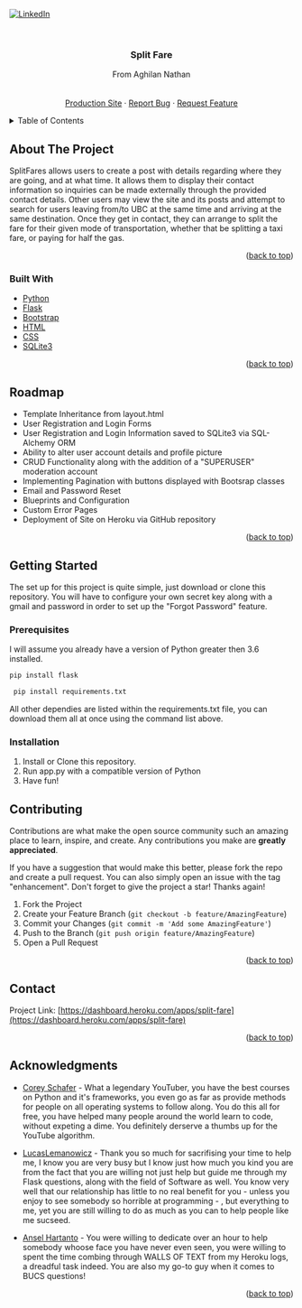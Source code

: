 <div id="top"></div>

[![LinkedIn][linkedin-shield]][linkedin-url]



<!-- PROJECT LOGO -->
<br />
<div align="center">
<h3 align="center">Split Fare</h3>

  <p align="center">
    From Aghilan Nathan
    <br />
    <br />
    <br />
    <a href="https://split-fare.herokuapp.com/">Production Site</a>
    ·
    <a href="mailto:nathanaghilan@gmail.com">Report Bug</a>
    ·
    <a href="mailto:nathanaghilan@gmail.com">Request Feature</a>
  </p>
</div>



<!-- TABLE OF CONTENTS -->
<details>
  <summary>Table of Contents</summary>
  <ol>
    <li>
      <a href="#about-the-project">About The Project</a>
      <ul>
        <li><a href="#built-with">Built With</a></li>
        <li><a href="#roadmap">Roadmap</a></li>
      </ul>
    </li>
    <li>
      <a href="#getting-started">Getting Started</a>
      <ul>
        <li><a href="#prerequisites">Prerequisites</a></li>
        <li><a href="#installation">Installation</a></li>
      </ul>
    </li>
    <li><a href="#contributing">Contributing</a></li>
    <li><a href="#contact">Contact</a></li>
    <li><a href="#acknowledgments">Acknowledgments</a></li>
  </ol>
</details>



<!-- ABOUT THE PROJECT -->
## About The Project

SplitFares allows users to create a post with details regarding where they are going, and at what time. It allows them to display their contact information so inquiries can be made externally through the provided contact details. Other users may view the site and its posts and attempt to search for users leaving from/to UBC at the same time and arriving at the same destination. Once they get in contact, they can arrange to split the fare for their given mode of transportation, whether that be splitting a taxi fare, or paying for half the gas.

<p align="right">(<a href="#top">back to top</a>)</p>



### Built With

* [Python](https://www.python.org/)
* [Flask](https://flask.palletsprojects.com/en/2.0.x/)
* [Bootstrap](https://getbootstrap.com/)
* [HTML](https://developer.mozilla.org/en-US/docs/Web/HTML)
* [CSS](https://developer.mozilla.org/en-US/docs/Web/CSS)
* [SQLite3](https://www.sqlite.org/index.html)

<p align="right">(<a href="#top">back to top</a>)</p>


<!-- ROADMAP -->
## Roadmap

- Template Inheritance from layout.html
- User Registration and Login Forms
- User Registration and Login Information saved to SQLite3 via SQL-Alchemy ORM
- Ability to alter user account details and profile picture
- CRUD Functionality along with the addition of a "SUPERUSER" moderation account
- Implementing Pagination with buttons displayed with Bootsrap classes
- Email and Password Reset
- Blueprints and Configuration
- Custom Error Pages
- Deployment of Site on Heroku via GitHub repository

<p align="right">(<a href="#top">back to top</a>)</p>

<!-- GETTING STARTED -->
## Getting Started

The set up for this project is quite simple, just download or clone this repository. You will have to configure your own secret key along with a gmail and password in order to set up the "Forgot Password" feature.

### Prerequisites

I will assume you already have a version of Python greater then 3.6 installed.
  ```sh
  pip install flask
  ```
  ```sh
   pip install requirements.txt
  ```
All other dependies are listed within the requirements.txt file, you can download them all at once using the command list above.

### Installation

1. Install or Clone this repository.
2. Run app.py with a compatible version of Python 
3. Have fun!


<!-- CONTRIBUTING -->
## Contributing

Contributions are what make the open source community such an amazing place to learn, inspire, and create. Any contributions you make are **greatly appreciated**.

If you have a suggestion that would make this better, please fork the repo and create a pull request. You can also simply open an issue with the tag "enhancement".
Don't forget to give the project a star! Thanks again!

1. Fork the Project
2. Create your Feature Branch (`git checkout -b feature/AmazingFeature`)
3. Commit your Changes (`git commit -m 'Add some AmazingFeature'`)
4. Push to the Branch (`git push origin feature/AmazingFeature`)
5. Open a Pull Request

<p align="right">(<a href="#top">back to top</a>)</p>


<!-- CONTACT -->
## Contact

Project Link: [https://dashboard.heroku.com/apps/split-fare](https://dashboard.heroku.com/apps/split-fare)

<p align="right">(<a href="#top">back to top</a>)</p>



<!-- ACKNOWLEDGMENTS -->
## Acknowledgments

* [Corey Schafer](https://www.youtube.com/c/Coreyms) - What a legendary YouTuber, you have the best courses on Python and it's frameworks, you even go as far as provide methods for people on all operating systems to follow along. You do this all for free, you have helped many people around the world learn to code, without expeting a dime. You definitely derserve a thumbs up for the YouTube algorithm. 

* [LucasLemanowicz](https://github.com/LucasLemanowicz) - Thank you so much for sacrifising your time to help me, I know you are very busy but I know just how much you kind you are from the fact that you are willing not just help but guide me through my Flask questions, along with the field of Software as well.
You know very well that our relationship has little to no real benefit for you - unless you enjoy to see somebody so horrible at programming - , but everything to me, yet you are still willing to do as much as you can to help people like me sucseed. 

* [Ansel Hartanto](https://github.com/ansel-rangers11) - You were willing to dedicate over an hour to help somebody whoose face you have never even seen, you were willing to spent the time combing through WALLS OF TEXT from my Heroku logs, a dreadful task indeed. You are also my go-to guy when it comes to BUCS questions!

<p align="right">(<a href="#top">back to top</a>)</p>



<!-- MARKDOWN LINKS & IMAGES -->
<!-- https://www.markdownguide.org/basic-syntax/#reference-style-links -->
[contributors-shield]: https://img.shields.io/github/contributors/github_username/repo_name.svg?style=for-the-badge
[contributors-url]: https://github.com/github_username/repo_name/graphs/contributors
[forks-shield]: https://img.shields.io/github/forks/github_username/repo_name.svg?style=for-the-badge
[forks-url]: https://github.com/github_username/repo_name/network/members
[stars-shield]: https://img.shields.io/github/stars/github_username/repo_name.svg?style=for-the-badge
[stars-url]: https://github.com/github_username/repo_name/stargazers
[issues-shield]: https://img.shields.io/github/issues/github_username/repo_name.svg?style=for-the-badge
[issues-url]: https://github.com/github_username/repo_name/issues
[license-shield]: https://img.shields.io/github/license/github_username/repo_name.svg?style=for-the-badge
[license-url]: https://github.com/github_username/repo_name/blob/master/LICENSE.txt
[linkedin-shield]: https://img.shields.io/badge/-LinkedIn-black.svg?style=for-the-badge&logo=linkedin&colorB=555
[linkedin-url]: https://www.linkedin.com/in/aghilan-nathan-3b65bb211/
[product-screenshot]: images/screenshot.png
